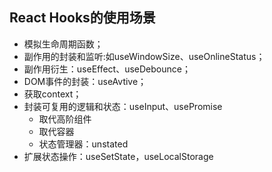 ## React Hooks的使用场景

* 模拟生命周期函数；
* 副作用的封装和监听:如useWindowSize、useOnlineStatus；
* 副作用衍生：useEffect、useDebounce；
* DOM事件的封装：useAvtive；
* 获取context；
* 封装可复用的逻辑和状态：useInput、usePromise
    * 取代高阶组件
    * 取代容器
    * 状态管理器：unstated
* 扩展状态操作：useSetState，useLocalStorage 

